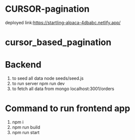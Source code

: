 # CURSOR-pagination
deployed link:https://startling-alpaca-4dbabc.netlify.app/
# cursor_based_pagination


# Backend

1. to seed all data
node seeds/seed.js
2. to run server
npm run dev
3. to fetch all data from mongo
localhost:3001/orders

# Command to run frontend app
1. npm i
2. npm run build
3. npm run start
